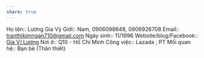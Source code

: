 ```yaml
---
share: true
---
```

Họ tên:: Lương Gia Vỹ
Giới:: Nam, 0906098648, 0906926708
Email:: tranthikimngan710@gmail.com
Ngày sinh:: 11/1996
Website/blog/Facebook:: [Gia Vĩ Lương](https://www.facebook.com/glerk.luong)
Nơi ở:: Q10 - Hồ Chí Minh
Công việc:: Lazada ; PT
Mối quan hệ:: Bạn bè (Thân thiết)
